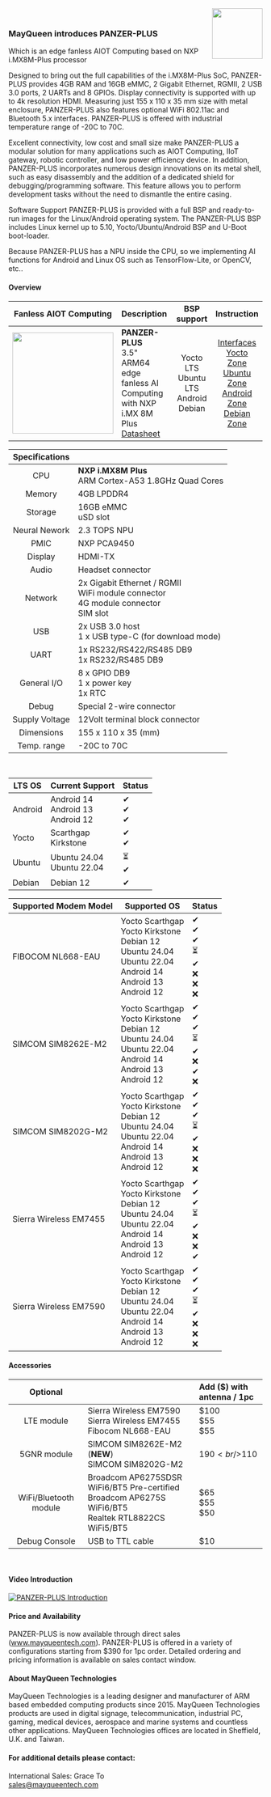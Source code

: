 <img src="https://www.mayqueentech.com/img/logo.png" width="100" align="right">
<br>

### MayQueen introduces PANZER-PLUS
Which is an edge fanless AIOT Computing based on NXP i.MX8M-Plus processor

Designed to bring out the full capabilities of the i.MX8M-Plus SoC, PANZER-PLUS provides 4GB RAM and 16GB eMMC, 2 Gigabit Ethernet, RGMII, 2 USB 3.0 ports, 2 UARTs and 8 GPIOs. Display connectivity is supported with up to 4k resolution HDMI. Measuring just 155 x 110 x 35 mm size with metal enclosure, PANZER-PLUS also features optional WiFi 802.11ac and Bluetooth 5.x interfaces. PANZER-PLUS is offered with industrial temperature range of -20C to 70C.

Excellent connectivity, low cost and small size make PANZER-PLUS a modular solution for many applications such as AIOT Computing, IIoT gateway, robotic controller, and low power efficiency device. In addition, PANZER-PLUS incorporates numerous design innovations on its metal shell, such as easy disassembly and the addition of a dedicated shield for debugging/programming software. This feature allows you to perform development tasks without the need to dismantle the entire casing.

Software Support
PANZER-PLUS is provided with a full BSP and ready-to-run images for the Linux/Android operating system.
The PANZER-PLUS BSP includes Linux kernel up to 5.10, Yocto/Ubuntu/Android BSP and U-Boot boot-loader.

Because PANZER-PLUS has a NPU inside the CPU, so we implementing AI functions for Android and Linux OS such as TensorFlow-Lite, or OpenCV, etc..
<br>

#### Overview
|                         Fanless AIOT Computing                         | Description                                                  |                       BSP support                       |                       Instruction                        |
| :----------------------------------------------------------: | :----------------------------------------------------------- | :---------------------------------------------------------: | :----------------------------------------------------------: |
| <img src="https://mayqueen-lab.github.io/img/panzer-plus.png" width="200"/> | **PANZER-PLUS** <br />     3.5" ARM64 edge fanless AI Computing with NXP i.MX 8M Plus <br/> [Datasheet](https://www.dropbox.com/scl/fi/w1sx5vcurrjmk9k94e4r3/panzer-plus.pdf?rlkey=55t78y84gnl08i8bre0hh3ckh&dl=0) | Yocto LTS <br /> Ubuntu LTS <br /> Android <br /> Debian | [Interfaces](https://github.com/MayQueenTechCommunity/PANZER-PLUS/wiki/Interfaces) <br /> [Yocto Zone](https://github.com/MayQueenTechCommunity/PANZER-PLUS/wiki/Yocto-Zone) <br /> [Ubuntu Zone](https://github.com/MayQueenTechCommunity/PANZER-PLUS/wiki/Ubuntu-Zone) <br /> [Android Zone](https://github.com/MayQueenTechCommunity/PANZER-PLUS/wiki/Android-Zone) <br /> [Debian Zone](https://github.com/MayQueenTechCommunity/PANZER-PLUS/wiki/Debian-Zone)|


|                         Specifications                         |                                                   |
| :----------------------------------------------------------: | :----------------------------------------------------------- |
| CPU | **NXP i.MX8M Plus** <br />    ARM Cortex-A53 1.8GHz Quad Cores |
| Memory | 4GB LPDDR4 |
| Storage | 16GB eMMC <br /> uSD slot|
| Neural Nework | 2.3 TOPS NPU |
| PMIC | NXP PCA9450 |
| Display | HDMI-TX|
| Audio | Headset connector |
| Network | 2x Gigabit Ethernet / RGMII <br /> WiFi module connector <br /> 4G module connector <br /> SIM slot |
| USB | 2x USB 3.0 host <br /> 1 x USB type-C (for download mode) |
| UART | 1x RS232/RS422/RS485 DB9 <br /> 1x RS232/RS485 DB9 |
| General I/O | 8 x GPIO DB9 <br /> 1 x power key <br /> 1x RTC |
| Debug | Special 2-wire connector |
| Supply Voltage | 12Volt terminal block connector |
| Dimensions | 155 x 110 x 35 (mm) |
| Temp. range | -20C to 70C |
<br>

|LTS OS|Current Support|Status|
|---|---|---|
|Android | Android 14 <br> Android 13 <br> Android 12 |&#10004; <br> &#10004; <br> &#10004;|
|Yocto | Scarthgap <br> Kirkstone |&#10004; <br> &#10004;|
|Ubuntu | Ubuntu 24.04 <br> Ubuntu 22.04 |&#x23F3; <br> &#10004;|
|Debian | Debian 12 | &#10004; |

|Supported Modem Model|Supported OS|Status|
|---|---|---|
|FIBOCOM NL668-EAU| Yocto Scarthgap <br> Yocto Kirkstone <br> Debian 12 <br> Ubuntu 24.04 <br> Ubuntu 22.04 <br> Android 14 <br> Android 13 <br> Android 12 |&#10004; <br> &#10004; <br>  &#10004; <br> &#x23F3; <br> &#10004; <br> &#x274C; <br> &#x274C; <br> &#x274C;|
|SIMCOM SIM8262E-M2 | Yocto Scarthgap <br> Yocto Kirkstone <br> Debian 12 <br> Ubuntu 24.04 <br> Ubuntu 22.04 <br> Android 14 <br> Android 13 <br> Android 12 |&#10004; <br> &#10004; <br>  &#10004; <br> &#x23F3; <br> &#10004; <br> &#x274C; <br> &#10004; <br> &#x274C;|
|SIMCOM SIM8202G-M2 | Yocto Scarthgap <br> Yocto Kirkstone <br> Debian 12 <br> Ubuntu 24.04 <br> Ubuntu 22.04 <br> Android 14 <br> Android 13 <br> Android 12 |&#10004; <br> &#10004; <br>  &#10004; <br> &#x23F3; <br> &#10004; <br> &#x274C; <br> &#x274C; <br> &#x274C;|
|Sierra Wireless EM7455 | Yocto Scarthgap <br> Yocto Kirkstone <br> Debian 12 <br> Ubuntu 24.04 <br> Ubuntu 22.04 <br> Android 14 <br> Android 13 <br> Android 12 |&#10004; <br> &#10004; <br> &#10004; <br> &#x23F3; <br> &#10004; <br> &#x274C; <br> &#x274C; <br> &#10004;|
|Sierra Wireless EM7590 | Yocto Scarthgap <br> Yocto Kirkstone <br> Debian 12 <br> Ubuntu 24.04 <br> Ubuntu 22.04 <br> Android 14 <br> Android 13 <br> Android 12 |&#10004; <br> &#10004; <br> &#10004; <br> &#x23F3; <br> &#10004; <br> &#x274C; <br> &#x274C; <br> &#x274C;|

#### Accessories

|                         Optional                         |                                                   |                         Add ($) with antenna / 1pc                    |
| :----------------------------------------------------------: | :----------------------------------------------------------- |:----------------------------------------------------------- |
| LTE module | Sierra Wireless EM7590 <br /> Sierra Wireless EM7455 <br /> Fibocom NL668-EAU| $100 <br/> $55 <br /> $55|
| 5GNR module | SIMCOM SIM8262E-M2 (**NEW**)<br /> SIMCOM SIM8202G-M2 | $190<br />$110 |
| WiFi/Bluetooth module | Broadcom AP6275SDSR WiFi6/BT5 Pre-certified <br /> Broadcom AP6275S WiFi6/BT5 <br /> Realtek RTL8822CS WiFi5/BT5 | $65 <br /> $55 <br /> $50|
| Debug Console | USB to TTL cable | $10|
<br>

#### Video Introduction
[![PANZER-PLUS Introduction](https://res.cloudinary.com/marcomontalbano/image/upload/v1706499781/video_to_markdown/images/youtube--kA_dhOvVW94-c05b58ac6eb4c4700831b2b3070cd403.jpg)](https://www.youtube.com/watch?v=kA_dhOvVW94 "PANZER-PLUS Introduction")
<br>

#### Price and Availability
PANZER-PLUS is now available through direct sales (www.mayqueentech.com).
PANZER-PLUS is offered in a variety of configurations starting from $390 for 1pc order.
Detailed ordering and pricing information is available on sales contact window.
<br>

#### About MayQueen Technologies
MayQueen Technologies is a leading designer and manufacturer of ARM based embedded computing products since 2015.
MayQueen Technologies products are used in digital signage, telecommunication, industrial PC, gaming, medical devices, aerospace and marine systems and countless other applications.
MayQueen Technologies offices are located in Sheffield, U.K. and Taiwan.
<br>

#### For additional details please contact:

International Sales: Grace To
<br> 
sales@mayqueentech.com 


